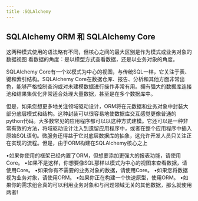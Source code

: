 ```yaml
---
title :SQLAlchemy
---
```


## SQLAlchemy ORM 和 SQLAlchemy Core

这两种模式使用的语法略有不同，但核心之间的最大区别是作为模式或业务对象的数据视图
看数据的角度：是以模型方式查看数据，还是以业务对象的角度。

SQLAlchemy Core有一个以模式为中心的视图，与传统SQL一样，它关注于表、键和索引结构。SQLAlchemy Core在数据仓库、报告、分析和其他方面非常出色，能够严格控制查询或对未建模数据进行操作非常有用。拥有强大的数据库连接池和结果集优化非常适合处理大量数据，甚至是在多个数据库中。

但是，如果您想更多地关注领域驱动设计，ORM将在元数据和业务对象中封装大部分底层模式和结构。这种封装可以很容易地使数据库交互感觉更像普通的python代码。大多数常见的应用程序都可以以这种方式建模。它还可以是一种非常有效的方法，将域驱动设计注入到遗留应用程序中，或者在整个应用程序中插入原始SQL语句。微服务还得益于它对底层数据库的抽象，这允许开发人员只关注正在实现的流程。但是，由于ORM构建在SQLAlchemy核心之上

•如果你使用的框架已经内置了ORM，但想要添加更强大的报表功能，请使用Core。
•如果不是这样，你想要像SQL那样以模式为中心的视图来查看数据，请使用Core。
•如果你有不需要的业务对象的数据，请使用Core。
•如果您将数据视为业务对象，请使用ORM。
•如果你正在构建一个快速原型，使用ORM。
•如果你的需求组合真的可以利用业务对象和与问题领域无关的其他数据，那么就使用两者!